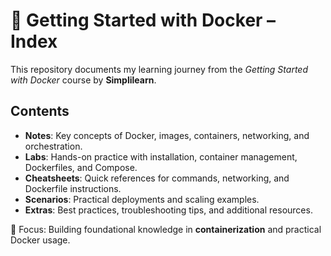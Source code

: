 # 📖 Getting Started with Docker – Index

This repository documents my learning journey from the *Getting Started with Docker* course by **Simplilearn**.  

## Contents
- **Notes**: Key concepts of Docker, images, containers, networking, and orchestration.  
- **Labs**: Hands-on practice with installation, container management, Dockerfiles, and Compose.  
- **Cheatsheets**: Quick references for commands, networking, and Dockerfile instructions.  
- **Scenarios**: Practical deployments and scaling examples.  
- **Extras**: Best practices, troubleshooting tips, and additional resources.  

🎯 Focus: Building foundational knowledge in **containerization** and practical Docker usage.  
